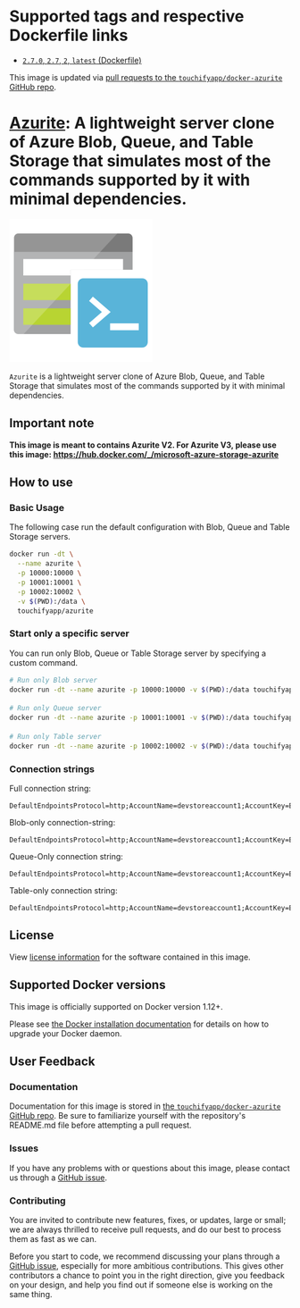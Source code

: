 # Supported tags and respective Dockerfile links

*  [`2.7.0`, `2.7`, `2`, `latest` (Dockerfile)](https://github.com/touchifyapp/docker-azurite/blob/master/Dockerfile)

This image is updated via [pull requests to the `touchifyapp/docker-azurite` GitHub repo](https://github.com/touchifyapp/docker-azurite/pulls).

# [Azurite](https://github.com/Azure/Azurite/tree/legacy-master): A lightweight server clone of Azure Blob, Queue, and Table Storage that simulates most of the commands supported by it with minimal dependencies.

![Azurite Logo](https://raw.githubusercontent.com/Azure/Azurite/master/icon.png)

`Azurite` is a lightweight server clone of Azure Blob, Queue, and Table Storage that simulates most of the commands supported by it with minimal dependencies.

## Important note

**This image is meant to contains Azurite V2. For Azurite V3, please use this image: https://hub.docker.com/_/microsoft-azure-storage-azurite**

## How to use

### Basic Usage

The following case run the default configuration with Blob, Queue and Table Storage servers.

```bash
docker run -dt \
  --name azurite \
  -p 10000:10000 \
  -p 10001:10001 \
  -p 10002:10002 \
  -v $(PWD):/data \
  touchifyapp/azurite
```

### Start only a specific server

You can run only Blob, Queue or Table Storage server by specifying a custom command.

```bash
# Run only Blob server
docker run -dt --name azurite -p 10000:10000 -v $(PWD):/data touchifyapp/azurite npm run blob

# Run only Queue server
docker run -dt --name azurite -p 10001:10001 -v $(PWD):/data touchifyapp/azurite npm run queue

# Run only Table server
docker run -dt --name azurite -p 10002:10002 -v $(PWD):/data touchifyapp/azurite npm run table
```

### Connection strings

Full connection string:
```
DefaultEndpointsProtocol=http;AccountName=devstoreaccount1;AccountKey=Eby8vdM02xNOcqFlqUwJPLlmEtlCDXJ1OUzFT50uSRZ6IFsuFq2UVErCz4I6tq/K1SZFPTOtr/KBHBeksoGMGw==;BlobEndpoint=http://127.0.0.1:10000/devstoreaccount1;QueueEndpoint=http://127.0.0.1:10001/devstoreaccount1;TableEndpoint=http://127.0.0.1:10002/devstoreaccount1;
```

Blob-only connection-string:
```
DefaultEndpointsProtocol=http;AccountName=devstoreaccount1;AccountKey=Eby8vdM02xNOcqFlqUwJPLlmEtlCDXJ1OUzFT50uSRZ6IFsuFq2UVErCz4I6tq/K1SZFPTOtr/KBHBeksoGMGw==;BlobEndpoint=http://127.0.0.1:10000/devstoreaccount1;
```

Queue-Only connection string:
```
DefaultEndpointsProtocol=http;AccountName=devstoreaccount1;AccountKey=Eby8vdM02xNOcqFlqUwJPLlmEtlCDXJ1OUzFT50uSRZ6IFsuFq2UVErCz4I6tq/K1SZFPTOtr/KBHBeksoGMGw==;QueueEndpoint=http://127.0.0.1:10001/devstoreaccount1;
```

Table-only connection string:
```
DefaultEndpointsProtocol=http;AccountName=devstoreaccount1;AccountKey=Eby8vdM02xNOcqFlqUwJPLlmEtlCDXJ1OUzFT50uSRZ6IFsuFq2UVErCz4I6tq/K1SZFPTOtr/KBHBeksoGMGw==;TableEndpoint=http://127.0.0.1:10002/devstoreaccount1;
```

## License

View [license information](https://github.com/touchifyapp/docker-azurite/blob/master/LICENSE) for the software contained in this image.

## Supported Docker versions

This image is officially supported on Docker version 1.12+.

Please see [the Docker installation documentation](https://docs.docker.com/installation/) for details on how to upgrade your Docker daemon.

## User Feedback

### Documentation

Documentation for this image is stored in [the `touchifyapp/docker-azurite` GitHub repo](https://github.com/touchifyapp/docker-azurite).
Be sure to familiarize yourself with the repository's README.md file before attempting a pull request.

### Issues

If you have any problems with or questions about this image, please contact us through a [GitHub issue](https://github.com/touchifyapp/docker-azurite/issues).

### Contributing

You are invited to contribute new features, fixes, or updates, large or small; we are always thrilled to receive pull requests, and do our best to process them as fast as we can.

Before you start to code, we recommend discussing your plans through a [GitHub issue](https://github.com/touchifyapp/docker-azurite/issues), especially for more ambitious contributions. This gives other contributors a chance to point you in the right direction, give you feedback on your design, and help you find out if someone else is working on the same thing.